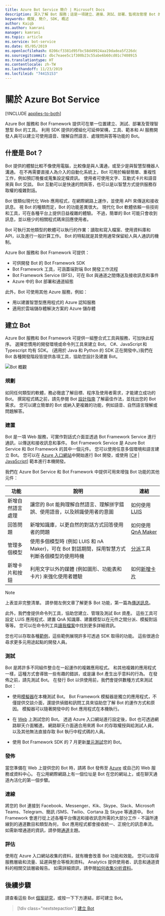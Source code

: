 ```yaml
---
title: Azure Bot Service 簡介 | Microsoft Docs
description: 深入了解 Bot 服務；這是一項建立、連接、測試、部署、監視及管理 Bot 的服務。
keywords: 概覽, 簡介, SDK, 概述
author: Kaiqb
ms.author: kamrani
manager: kamrani
ms.topic: article
ms.service: bot-service
ms.date: 05/05/2019
ms.openlocfilehash: 0206cf3381d95fbc58d49924aa19dadea5f226dc
ms.sourcegitcommit: dbc7eaee5c1f300b23c55abe6b60cd01c7408915
ms.translationtype: HT
ms.contentlocale: zh-TW
ms.lasthandoff: 11/23/2019
ms.locfileid: "74415153"
---
```

# <a name="about-azure-bot-service"></a>關於 Azure Bot Service

[!INCLUDE [applies-to-both](includes/applies-to-both.md)]

Azure Bot 服務和 Bot Framework 提供可在單一位置建立、測試、部署及管理智慧型 Bot 的工具。 利用 SDK 提供的模組化可延伸架構，工具、範本和 AI 服務開發人員可以建立可使用語音、理解自然語言、處理問與答等功能的 Bot。

## <a name="what-is-a-bot"></a>什麼是 Bot？
Bot 提供的體驗比較不像使用電腦，比較像是與人溝通，或至少是與智慧型機器人溝通。 在不再需要直接人為介入的自動化系統上，Bot 可用於輪替簡單、重複性工作，例如預訂晚餐或蒐集設定檔資訊。 使用者可使用文字、互動式卡片和語音來與 Bot 交談。 Bot 互動可以是快速的問與答，也可以是以智慧方式提供服務存取權的複雜對話。

Bot 很類似現代化 Web 應用程式，在網際網路上運作，並使用 API 來傳送和接收訊息。 視 Bot 的種類而定，Bot 的功能差異很大。 現代化 Bot 軟體依賴一些技術和工具，可在各種平台上提供日益複雜的體驗。 不過，簡單的 Bot 可能只會收到訊息，並以極少的相關程式碼來回應使用者。 

Bot 可執行其他類型的軟體可以執行的作業：讀取和寫入檔案、使用資料庫和 API，以及進行一般計算工作。 Bot 的特點就是其使用通常保留給人與人通訊的機制。 

Azure Bot 服務和 Bot Framework 可提供：
- 可供開發 Bot 的 Bot Framework SDK
- Bot Framework 工具，可涵蓋端對端 Bot 開發工作流程
- Bot Framework Service (BFS)，可在 Bot 與通道之間傳送及接收訊息和事件
- Azure 中的 Bot 部署和通道組態

此外，Bot 可使用其他 Azure 服務，例如：
- 用以建置智慧型應用程式的 Azure 認知服務 
- 適用於雲端儲存體解決方案的 Azure 儲存體

## <a name="building-a-bot"></a>建立 Bot 

Azure Bot 服務和 Bot Framework 可提供一組整合式工具與服務，可加快此程序。 選擇您慣用的開發環境或命令列工具來建立 Bot。 C#、JavaScript 和 Typescript 均有 SDK。 (適用於 Java 和 Python 的 SDK 正在開發中。)我們在 Bot 各種開發階段皆提供各項工具，協助您設計及建置 Bot。

![Bot 概觀](media/bot-service-overview.png) 

### <a name="plan"></a>規劃
如同任何類型的軟體，務必徹底了解目標、程序及使用者需求，才能建立成功的 Bot。 撰寫程式碼之前，請先參閱 Bot [設計指南](bot-service-design-principles.md) 了解最佳作法，並找出您的 Bot 需求。 您可以建立簡單的 Bot 或納入更複雜的功能，例如語音、自然語言理解或問題解答。

### <a name="build"></a>建置
Bot 是一項 Web 服務，可實作對話式介面並透過 Bot Framework Service 進行通訊，以傳送和接收訊息和事件。 Bot Framework Service 是 Azure Bot Service 和 Bot Framework 的其中一個元件。 您可以使用任意多個環境和語言建立 Bot。 您可以在 [Azure 入口網站](bot-service-quickstart.md)中開始進行 Bot 開發，或使用 [[C#](dotnet/bot-builder-dotnet-sdk-quickstart.md) | [JavaScript](javascript/bot-builder-javascript-quickstart.md)] 範本進行本機開發。

我們在 Azure Bot Service 和 Bot Framework 中提供可用來增強 Bot 功能的其他元件：

| 功能 | 說明 | 連結 |
| --- | --- | --- |
| 新增自然語言處理 | 讓您的 Bot 能夠理解自然語言、理解拼字錯誤、使用語音，以及辨識使用者的意圖 | 如何使用 [LUIS](~/v4sdk/bot-builder-howto-v4-luis.md) 
| 回答問題 | 新增知識庫，以更自然的對話方式回答使用者的問題 | 如何使用 [QnA Maker](~/v4sdk/bot-builder-howto-qna.md) 
| 管理多個模型 | 使用多個模型時 (例如 LUIS 和 nA Maker)，可在 Bot 對話期間，採用智慧方式判斷各個模型的使用時機 | [分派](~/v4sdk/bot-builder-tutorial-dispatch.md)工具|
| 新增卡片和按鈕 | 利用文字以外的媒體 (例如圖形、功能表和卡片) 來強化使用者體驗 | 如何[新增卡片](v4sdk/bot-builder-howto-add-media-attachments.md) |

> [!NOTE]
> 上表並非完整清單。 請參閱左側文章了解更多 Bot 功能，第一篇為[傳送訊息](~/v4sdk/bot-builder-howto-send-messages.md)。

此外，我們會提供命令列工具，協助您建立、管理及測試 Bot 資產。 這些工具可設定 LUIS 應用程式、建置 QnA 知識庫、建置模型以在元件之間分派、模擬對話等等。 您可以在命令列工具[讀我檔案](https://aka.ms/botbuilder-tools-readme)中找到更多詳細資訊。

您也可以存取各種[範例](https://github.com/microsoft/botbuilder-samples)，這些範例展現許多可透過 SDK 取得的功能。 這些很適合尋求更多元用途起點的開發人員。

### <a name="test"></a>測試 
Bot 是將許多不同組件整合在一起運作的複雜應用程式。 和其他複雜的應用程式一樣，這種方式會導致一些有趣的錯誤，或是讓 Bot 產生出乎意料的行為。 在發佈之前，請先測試 Bot。 在發行 Bot 以供使用前，我們會提供數種方式來測試 Bot：

- 使用[模擬器](bot-service-debug-emulator.md)在本機測試 Bot。 Bot Framework 模擬器是獨立的應用程式，不僅提供交談介面，還提供偵錯和訊問工具來協助您了解 Bot 的運作方式和原因。  模擬器可以隨著開發中的 Bot 應用程式在本機執行。 
 
- 在 [Web](bot-service-manage-test-webchat.md) 上測試您的 Bot。 透過 Azure 入口網站進行設定後，Bot 也可透過網路聊天介面觸達。 網路聊天介面適合用來將 Bot 的存取權授與給測試人員，以及其他無法直接存取 Bot 執行中程式碼的人員。

- 使用 Bot Framework SDK 的 7 月更新[單元測試](https://docs.microsoft.com/azure/bot-service/unit-test-bots?view=azure-bot-service-4.0)您的 Bot。

### <a name="publish"></a>發佈 
當您準備在 Web 上提供您的 Bot 時，請將 Bot 發佈至 [Azure](bot-builder-howto-deploy-azure.md) 或自己的 Web 服務或資料中心。 在公用網際網路上有一個位址是 Bot 在您的網站上，或在聊天通道內活化的第一個步驟。

### <a name="connect"></a>連線          
將您的 Bot 連接到 Facebook、Messenger、Kik、Skype、Slack、Microsoft Teams、Telegram、簡訊 /SMS、Twilio、Cortana 及 Skype 等通道中。 Bot Framework 會進行從上述各種平台傳送和接收訊息所需的大部分工作 - 不論所連線到的通道數目和類型為何， Bot 應用程式都會接收統一、正規化的訊息串流。 如需新增通道的資訊，請參閱[通道](bot-service-manage-channels.md)主題。

### <a name="evaluate"></a>評估 
使用在 Azure 入口網站收集的資料，就有機會改善 Bot 功能和效能。 您可以取得服務層級和流量、延遲與整合等檢測資料。 Analytics 提供使用者、訊息和通道資料的相關交談層級報告。 如需詳細資訊，請參閱[如何收集分析資料](bot-service-manage-analytics.md)。


## <a name="next-steps"></a>後續步驟
請查看這些 Bot [個案研究](https://azure.microsoft.com/services/bot-service/)，或按一下下方連結，即可建立 Bot。
> [!div class="nextstepaction"]
> [建立 Bot](bot-service-quickstart.md)
